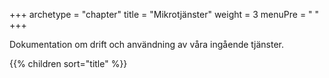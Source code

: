 +++
archetype = "chapter"
title = "Mikrotjänster"
weight = 3
menuPre = "<i class='fas fa-cogs'></i> "
+++

Dokumentation om drift och användning av våra ingående tjänster.

{{% children sort="title" %}}
